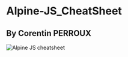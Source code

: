 # Alpine-JS_CheatSheet

## By Corentin PERROUX

![Alpine JS cheatsheet](https://res.cloudinary.com/corentin7301/image/upload/v1616418717/blog/alpine-js-article/AlpineJS_cheatsheet_br83zv.jpg)